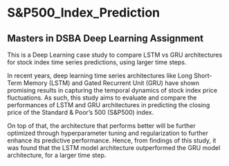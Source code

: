 # S&P500_Index_Prediction
## Masters in DSBA Deep Learning Assignment

This is a Deep Learning case study to compare LSTM vs GRU architectures for stock index time series predictions, using larger time steps.

In recent years, deep learning time series architectures like Long Short-Term Memory (LSTM) and Gated Recurrent Unit (GRU) have shown promising results in capturing the temporal dynamics of stock index price fluctuations. As such, this study aims to evaluate and compare the performances of LSTM and GRU architectures in predicting the closing price of the Standard & Poor’s 500 (S&P500) index. 

On top of that, the architecture that performs better will be further optimized through hyperparameter tuning and regularization to further enhance its predictive performance. Hence, from findings of this study, it was found that the LSTM model architecture outperformed the GRU model architecture, for a larger time step.
